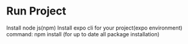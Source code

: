 
# Run Project
Install node js(npm)
Install expo cli for your project(expo environment)
command: npm install (for up to date all package installation)
